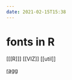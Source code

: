 ```yaml
---
date: 2021-02-15T15:38
---
```


# fonts in R

[[[R]]]
[[VIZ]]
[[util]]

[ragg](https://www.tidyverse.org/blog/2021/02/modern-text-features/)